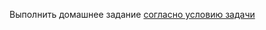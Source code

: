 Выполнить домашнее задание [согласно условию задачи](https://github.com/netology-code/aqa-homeworks/tree/master/sql)

